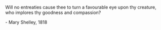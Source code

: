 Will no entreaties cause thee to turn a favourable eye upon thy creature, who implores thy goodness and compassion?

\- Mary Shelley, 1818
